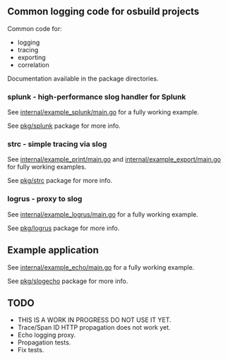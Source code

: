## Common logging code for osbuild projects

Common code for:

* logging
* tracing
* exporting
* correlation

Documentation available in the package directories.

### splunk - high-performance slog handler for Splunk

See [internal/example_splunk/main.go](example_splunk) for a fully working example.

See [pkg/splunk](splunk) package for more info.

### strc - simple tracing via slog

See [internal/example_print/main.go](example_print) and [internal/example_export/main.go](example_export) for fully working examples.

See [pkg/strc](strc) package for more info.

### logrus - proxy to slog

See [internal/example_logrus/main.go](example_logrus) for a fully working example.

See [pkg/logrus](logrus) package for more info.

## Example application

See [internal/example_echo/main.go](example_echo) for a fully working example.

See [pkg/slogecho](slogecho) package for more info.

## TODO

* THIS IS A WORK IN PROGRESS DO NOT USE IT YET.
* Trace/Span ID HTTP propagation does not work yet.
* Echo logging proxy.
* Propagation tests.
* Fix tests.
